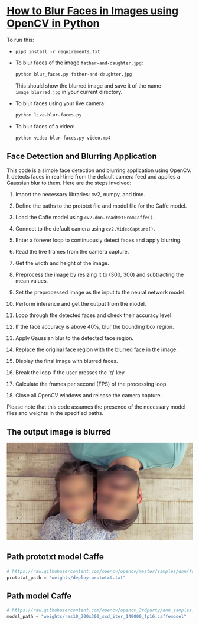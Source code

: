 # [How to Blur Faces in Images using OpenCV in Python](https://www.thepythoncode.com/article/blur-faces-in-images-using-opencv-in-python)

To run this:

- `pip3 install -r requirements.txt`
- To blur faces of the image `father-and-daughter.jpg`:

    ```bash
    python blur_faces.py father-and-daughter.jpg
    ```

    This should show the blurred image and save it of the name `image_blurred.jpg` in your current directory.

- To blur faces using your live camera:

    ```bash
    python live-blur-faces.py
    ```

- To blur faces of a video:

    ```bash
    python video-blur-faces.py video.mp4
    ```

## Face Detection and Blurring Application

This code is a simple face detection and blurring application using OpenCV. It detects faces in real-time from the default camera feed and applies a Gaussian blur to them. Here are the steps involved:

1. Import the necessary libraries: cv2, numpy, and time.

2. Define the paths to the prototxt file and model file for the Caffe model.

3. Load the Caffe model using `cv2.dnn.readNetFromCaffe()`.

4. Connect to the default camera using `cv2.VideoCapture()`.

5. Enter a forever loop to continuously detect faces and apply blurring.

6. Read the live frames from the camera capture.

7. Get the width and height of the image.

8. Preprocess the image by resizing it to (300, 300) and subtracting the mean values.

9. Set the preprocessed image as the input to the neural network model.

10. Perform inference and get the output from the model.

11. Loop through the detected faces and check their accuracy level.

12. If the face accuracy is above 40%, blur the bounding box region.

13. Apply Gaussian blur to the detected face region.

14. Replace the original face region with the blurred face in the image.

15. Display the final image with blurred faces.

16. Break the loop if the user presses the 'q' key.

17. Calculate the frames per second (FPS) of the processing loop.

18. Close all OpenCV windows and release the camera capture.

Please note that this code assumes the presence of the necessary model files and weights in the specified paths.

## The output image is blurred

  ![father-and-daughter_blurred.jpg](output/father-and-daughter_blurred.jpg)

## Path prototxt model Caffe

```python
# https://raw.githubusercontent.com/opencv/opencv/master/samples/dnn/face_detector/deploy.prototxt
prototxt_path = "weights/deploy.prototxt.txt"
```

## Path model Caffe

```python
# https://raw.githubusercontent.com/opencv/opencv_3rdparty/dnn_samples_face_detector_20180205_fp16/res10_300x300_ssd_iter_140000_fp16.caffemodel
model_path = "weights/res10_300x300_ssd_iter_140000_fp16.caffemodel"
```
